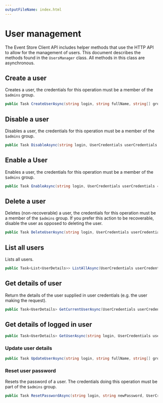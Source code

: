 ```yaml
---
outputFileName: index.html
---
```


# User management

The Event Store Client API includes helper methods that use the HTTP API to allow for the management of users. This document describes the methods found in the `UsersManager` class. All methods in this class are asynchronous.

## Create a user

Creates a user, the credentials for this operation must be a member of the `$admins` group.

```csharp
public Task CreateUserAsync(string login, string fullName, string[] groups, string password, UserCredentials userCredentials = null)
```

## Disable a user

Disables a user, the credentials for this operation must be a member of the `$admins` group.

```csharp
public Task DisableAsync(string login, UserCredentials userCredentials = null)
```

## Enable a User

Enables a user, the credentials for this operation must be a member of the `$admins` group.

```csharp
public Task EnableAsync(string login, UserCredentials userCredentials = null)
```

## Delete a user

Deletes (non-recoverable) a user, the credentials for this operation must be a member of the `$admins` group. If you prefer this action to be recoverable, disable the user as opposed to deleting the user.

```csharp
public Task DeleteUserAsync(string login, UserCredentials userCredentials = null)
```

## List all users

Lists all users.

```csharp
public Task<List<UserDetails>> ListAllAsync(UserCredentials userCredentials = null)
```

## Get details of user

Return the details of the user supplied in user credentials (e.g. the user making the request).

```csharp
public Task<UserDetails> GetCurrentUserAsync(UserCredentials userCredentials)
```

## Get details of logged in user

```csharp
public Task<UserDetails> GetUserAsync(string login, UserCredentials userCredentials)
```

### Update user details

```csharp
public Task UpdateUserAsync(string login, string fullName, string[] groups, UserCredentials userCredentials = null)
```

### Reset user password

Resets the password of a user. The credentials doing this operation must be part of the `$admins` group.

```csharp
public Task ResetPasswordAsync(string login, string newPassword, UserCredentials userCredentials = null)
```
